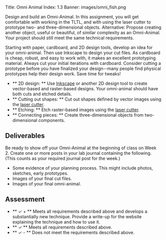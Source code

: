 Title: Omni Animal
Index: 1.3
Banner: images/omni_fish.png

Design and build an Omni-Animal. In this assignment, you will get comfortable with working in the TLTL, and with using the laser cutter to prototype two- and three-dimensional objects. Alternative: Propose creating another object, 
useful or beautiful, of similar complexity as an Omni-Animal. Your project should still meet the same technical requirements. 

Starting with paper, cardboard, and 2D design tools, develop an idea for your omni-animal. Then use Inkscape to design your cut files. As cardboard is cheap, robust, and easy to work with, it makes an excellent prototyping material. Always cut your initial iterations with cardboard. Consider cutting a prototype before you have finalized your design--many people find physical prototypes help their design work. Save time for tweaks!

- ** 2D design: ** Use [Inkscape]({filename}/modules/2d_design.md) or another 2D design tool to create vector-based and raster-based designs. Your omni-animal should have both cuts and etched details.
- ** Cutting out shapes: ** Cut out shapes defined by vector images using the [laser cutter]({filename}/modules/lasercutter.md). 
- ** Etching: ** Etch raster-based images using the [laser cutter]({filename}/modules/lasercutter.md). 
- ** Connecting pieces: ** Create three-dimensional objects from two-dimensional components.

## Deliverables

Be ready to show off your Omni-Animal at the beginning of class on Week 2. Create one or more posts in your lab journal containing the following. (This counts as your required journal post for the week.)

- Some evidence of your planning process. This might include photos, sketches, early prototypes. 
- Images of your final cut files.
- Images of your final omni-animal. 

## Assessment

- ** &#10003; + ** Meets all requirements described above and develops a substantially new technique. Provide a write-up for the website explaining the technique and how to use it. 
- ** &#10003; ** Meets all requirements described above.
- ** &#10003; - ** Does not meet the requirements described above.
